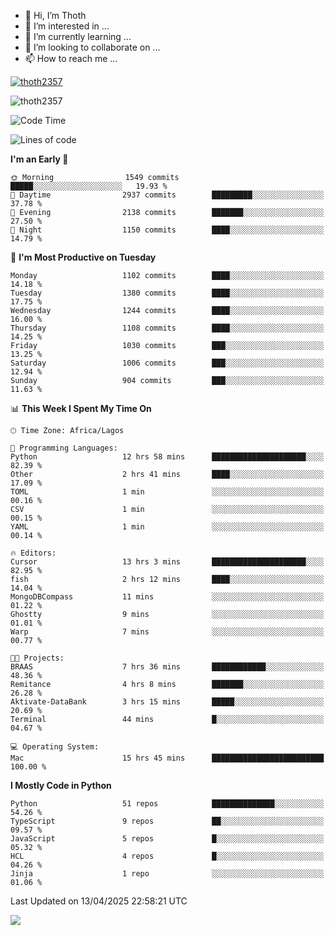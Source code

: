<!---
thoth2357/thoth2357 is a ✨ special ✨ repository because its `README.md` (this file) appears on your GitHub profile.
You can click the Preview link to take a look at your changes.
--->

- 👋 Hi, I’m Thoth
- 👀 I’m interested in ...
- 🌱 I’m currently learning ...
- 💞️ I’m looking to collaborate on ...
- 📫 How to reach me ...


<p align="left"> <a href="https://github.com/ryo-ma/github-profile-trophy"><img src="https://github-profile-trophy.vercel.app/?username=thoth2357&theme=gruvbox&no-bg=true&no-frame=false&title=MultiLanguage,Commits,Repositories,Stars,Followers,PullRequest,Reviews,Issues" alt="thoth2357" /></a> </p>

<p align="left"> <img src="https://komarev.com/ghpvc/?username=thoth2357&label=Profile%20views&color=0e75b6&style=flat" alt="thoth2357" /> </p>

<!--START_SECTION:waka-->
![Code Time](http://img.shields.io/badge/Code%20Time-3%2C371%20hrs%2028%20mins-blue)

![Lines of code](https://img.shields.io/badge/From%20Hello%20World%20I%27ve%20Written-30.9%20million%20lines%20of%20code-blue)

**I'm an Early 🐤** 

```text
🌞 Morning                1549 commits        █████░░░░░░░░░░░░░░░░░░░░   19.93 % 
🌆 Daytime                2937 commits        █████████░░░░░░░░░░░░░░░░   37.78 % 
🌃 Evening                2138 commits        ███████░░░░░░░░░░░░░░░░░░   27.50 % 
🌙 Night                  1150 commits        ████░░░░░░░░░░░░░░░░░░░░░   14.79 % 
```
📅 **I'm Most Productive on Tuesday** 

```text
Monday                   1102 commits        ████░░░░░░░░░░░░░░░░░░░░░   14.18 % 
Tuesday                  1380 commits        ████░░░░░░░░░░░░░░░░░░░░░   17.75 % 
Wednesday                1244 commits        ████░░░░░░░░░░░░░░░░░░░░░   16.00 % 
Thursday                 1108 commits        ████░░░░░░░░░░░░░░░░░░░░░   14.25 % 
Friday                   1030 commits        ███░░░░░░░░░░░░░░░░░░░░░░   13.25 % 
Saturday                 1006 commits        ███░░░░░░░░░░░░░░░░░░░░░░   12.94 % 
Sunday                   904 commits         ███░░░░░░░░░░░░░░░░░░░░░░   11.63 % 
```


📊 **This Week I Spent My Time On** 

```text
🕑︎ Time Zone: Africa/Lagos

💬 Programming Languages: 
Python                   12 hrs 58 mins      █████████████████████░░░░   82.39 % 
Other                    2 hrs 41 mins       ████░░░░░░░░░░░░░░░░░░░░░   17.09 % 
TOML                     1 min               ░░░░░░░░░░░░░░░░░░░░░░░░░   00.16 % 
CSV                      1 min               ░░░░░░░░░░░░░░░░░░░░░░░░░   00.15 % 
YAML                     1 min               ░░░░░░░░░░░░░░░░░░░░░░░░░   00.14 % 

🔥 Editors: 
Cursor                   13 hrs 3 mins       █████████████████████░░░░   82.95 % 
fish                     2 hrs 12 mins       ████░░░░░░░░░░░░░░░░░░░░░   14.04 % 
MongoDBCompass           11 mins             ░░░░░░░░░░░░░░░░░░░░░░░░░   01.22 % 
Ghostty                  9 mins              ░░░░░░░░░░░░░░░░░░░░░░░░░   01.01 % 
Warp                     7 mins              ░░░░░░░░░░░░░░░░░░░░░░░░░   00.77 % 

🐱‍💻 Projects: 
BRAAS                    7 hrs 36 mins       ████████████░░░░░░░░░░░░░   48.36 % 
Remitance                4 hrs 8 mins        ███████░░░░░░░░░░░░░░░░░░   26.28 % 
Aktivate-DataBank        3 hrs 15 mins       █████░░░░░░░░░░░░░░░░░░░░   20.69 % 
Terminal                 44 mins             █░░░░░░░░░░░░░░░░░░░░░░░░   04.67 % 

💻 Operating System: 
Mac                      15 hrs 45 mins      █████████████████████████   100.00 % 
```

**I Mostly Code in Python** 

```text
Python                   51 repos            ██████████████░░░░░░░░░░░   54.26 % 
TypeScript               9 repos             ██░░░░░░░░░░░░░░░░░░░░░░░   09.57 % 
JavaScript               5 repos             █░░░░░░░░░░░░░░░░░░░░░░░░   05.32 % 
HCL                      4 repos             █░░░░░░░░░░░░░░░░░░░░░░░░   04.26 % 
Jinja                    1 repo              ░░░░░░░░░░░░░░░░░░░░░░░░░   01.06 % 
```




 Last Updated on 13/04/2025 22:58:21 UTC
<!--END_SECTION:waka-->
<!--![](http://github-profile-summary-cards.vercel.app/api/cards/profile-details?username=thoth2357&theme=2077)

![](http://github-profile-summary-cards.vercel.app/api/cards/stats?username=thoth2357&theme=2077)![](http://github-profile-summary-cards.vercel.app/api/cards/productive-time?username=thoth2357&theme=2077&utcOffset=8) -->
<img src="https://t.bkit.co/w_6789c39040b80.gif" />
